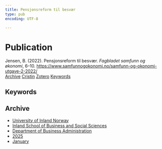 ```yaml
---
title: Pensjonsreform til besvær
type: pub
encoding: UTF-8

---
```

<h1>Publication</h1>
<article id="csl-bib-container-3A7X3Y55" class="csl-bib-container">
  <div class="csl-bib-body"> <div class="csl-entry">Jensen, B. (2022). Pensjonsreform til besvær. <i>Fagbladet samfunn og økonomi</i>, 6–10. <a href="https://www.samfunnogokonomi.no/samfunn-og-okonomi-utgave-2-2022/">https://www.samfunnogokonomi.no/samfunn-og-okonomi-utgave-2-2022/</a></div> </div>
  <div class="csl-bib-buttons">
    <a href="#taxonomy-article-3A7X3Y55" alt="archive" class="csl-bib-button">Archive</a>
    <a href="https://app.cristin.no/results/show.jsf?id=2348490" alt="Cristin" class="csl-bib-button">Cristin</a>
    <a href="http://zotero.org/groups/5881554/items/3A7X3Y55" alt="Zotero" class="csl-bib-button">Zotero</a>
    <a href="#keywords-article-3A7X3Y55" alt="keywords" class="csl-bib-button">Keywords</a>
  </div>
  <div id="csl-bib-meta-container-3A7X3Y55"></div>
</article>
<div id="csl-bib-meta-3A7X3Y55" class="csl-bib-meta">
  <article id="keywords-article-3A7X3Y55" class="keywords-article">
    <h1>Keywords</h1>
    
  </article>
  <article id="taxonomy-article-3A7X3Y55" class="taxonomy-article">
    <h1>Archive</h1>
    <ul>
      <li>
        <a href="/en/archive/?key=3DCRN523">University of Inland Norway</a>
      </li>
      <li>
        <a href="/en/archive/?key=DU8Q9LN9">Inland School of Business and Social Sciences</a>
      </li>
      <li>
        <a href="/en/archive/?key=3IQA89I8">Department of Business Administration</a>
      </li>
      <li>
        <a href="/en/archive/?key=7XFLPQNF">2025</a>
      </li>
      <li>
        <a href="/en/archive/?key=GN22DUGA">January</a>
      </li>
    </ul>
  </article>
</div>
